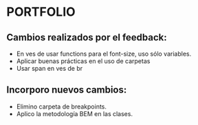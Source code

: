 # PORTFOLIO


##  Cambios realizados por el feedback: 
* En ves de usar functions para el font-size, uso sólo variables.
* Aplicar buenas prácticas en el uso de carpetas
* Usar span en ves de br

##  Incorporo nuevos cambios:
* Elimino carpeta de breakpoints.
* Aplico la metodología BEM en las clases.
